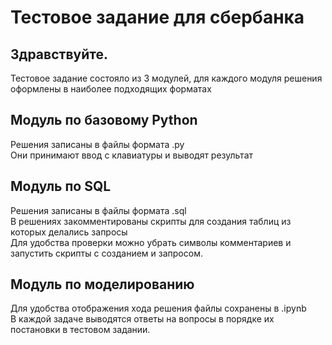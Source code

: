 # **Тестовое задание для сбербанка**
## **Здравствуйте.**
Тестовое задание состояло из 3 модулей, для каждого модуля решения оформлены в наиболее подходящих форматах
## Модуль по базовому Python
Решения записаны в файлы формата .py  
Они принимают ввод с клавиатуры и выводят результат
## Модуль по SQL
Решения записаны в файлы формата .sql  
В решениях закомментированы скрипты для создания таблиц из которых делались запросы  
Для удобства проверки можно убрать символы комментариев и запустить скрипты с созданием и запросом.
## Модуль по моделированию
Для удобства отображения хода решения файлы сохранены в .ipynb  
В каждой задаче выводятся ответы на вопросы в порядке их постановки в тестовом задании.
